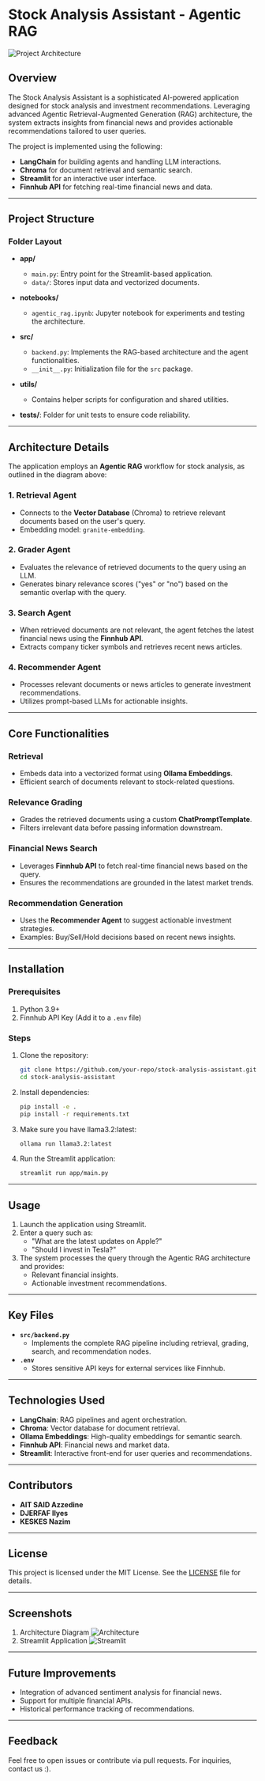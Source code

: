 
# Stock Analysis Assistant - Agentic RAG

![Project Architecture](images/architecture_overall.png)

## Overview

The Stock Analysis Assistant is a sophisticated AI-powered application designed for stock analysis and investment recommendations. Leveraging advanced Agentic Retrieval-Augmented Generation (RAG) architecture, the system extracts insights from financial news and provides actionable recommendations tailored to user queries.

The project is implemented using the following:
- **LangChain** for building agents and handling LLM interactions.
- **Chroma** for document retrieval and semantic search.
- **Streamlit** for an interactive user interface.
- **Finnhub API** for fetching real-time financial news and data.

---

## Project Structure

### Folder Layout

- **app/**
  - `main.py`: Entry point for the Streamlit-based application.
  - `data/`: Stores input data and vectorized documents.

- **notebooks/**
  - `agentic_rag.ipynb`: Jupyter notebook for experiments and testing the architecture.

- **src/**
  - `backend.py`: Implements the RAG-based architecture and the agent functionalities.
  - `__init__.py`: Initialization file for the `src` package.

- **utils/**
  - Contains helper scripts for configuration and shared utilities.
  
- **tests/**: Folder for unit tests to ensure code reliability.

---

## Architecture Details

The application employs an **Agentic RAG** workflow for stock analysis, as outlined in the diagram above:

### 1. **Retrieval Agent**
- Connects to the **Vector Database** (Chroma) to retrieve relevant documents based on the user's query.
- Embedding model: `granite-embedding`.

### 2. **Grader Agent**
- Evaluates the relevance of retrieved documents to the query using an LLM.
- Generates binary relevance scores ("yes" or "no") based on the semantic overlap with the query.

### 3. **Search Agent**
- When retrieved documents are not relevant, the agent fetches the latest financial news using the **Finnhub API**.
- Extracts company ticker symbols and retrieves recent news articles.

### 4. **Recommender Agent**
- Processes relevant documents or news articles to generate investment recommendations.
- Utilizes prompt-based LLMs for actionable insights.

---

## Core Functionalities

### Retrieval
- Embeds data into a vectorized format using **Ollama Embeddings**.
- Efficient search of documents relevant to stock-related questions.

### Relevance Grading
- Grades the retrieved documents using a custom **ChatPromptTemplate**.
- Filters irrelevant data before passing information downstream.

### Financial News Search
- Leverages **Finnhub API** to fetch real-time financial news based on the query.
- Ensures the recommendations are grounded in the latest market trends.

### Recommendation Generation
- Uses the **Recommender Agent** to suggest actionable investment strategies.
- Examples: Buy/Sell/Hold decisions based on recent news insights.

---

## Installation

### Prerequisites
1. Python 3.9+
2. Finnhub API Key (Add it to a `.env` file)

### Steps
1. Clone the repository:
   ```bash
   git clone https://github.com/your-repo/stock-analysis-assistant.git
   cd stock-analysis-assistant
   ```
2. Install dependencies:
   ```bash
   pip install -e .
   pip install -r requirements.txt
   ```
3. Make sure you have llama3.2:latest:
   ```bash
   ollama run llama3.2:latest
   ```
4. Run the Streamlit application:
   ```bash
   streamlit run app/main.py
   ```

---

## Usage

1. Launch the application using Streamlit.
2. Enter a query such as:
   - "What are the latest updates on Apple?"
   - "Should I invest in Tesla?"
3. The system processes the query through the Agentic RAG architecture and provides:
   - Relevant financial insights.
   - Actionable investment recommendations.

---

## Key Files

- **`src/backend.py`**
  - Implements the complete RAG pipeline including retrieval, grading, search, and recommendation nodes.
- **`.env`**
  - Stores sensitive API keys for external services like Finnhub.

---

## Technologies Used

- **LangChain**: RAG pipelines and agent orchestration.
- **Chroma**: Vector database for document retrieval.
- **Ollama Embeddings**: High-quality embeddings for semantic search.
- **Finnhub API**: Financial news and market data.
- **Streamlit**: Interactive front-end for user queries and recommendations.

---

## Contributors

- **AIT SAID Azzedine**
- **DJERFAF Ilyes**
- **KESKES Nazim**

---

## License

This project is licensed under the MIT License. See the [LICENSE](./LICENSE) file for details.

---

## Screenshots

1. Architecture Diagram
   ![Architecture](images/architecture_overall.png)
2. Streamlit Application
   ![Streamlit](images/app.png)

---

## Future Improvements

- Integration of advanced sentiment analysis for financial news.
- Support for multiple financial APIs.
- Historical performance tracking of recommendations.

---

## Feedback

Feel free to open issues or contribute via pull requests. For inquiries, contact us :).
